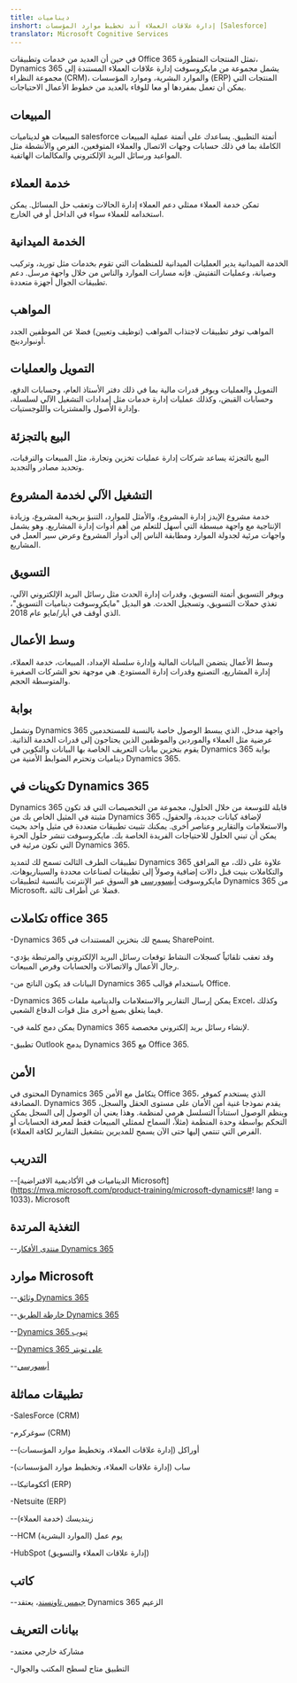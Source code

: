```yaml
---
title: ديناميات
inshort: إدارة علاقات العملاء آند تخطيط موارد المؤسسات [Salesforce]
translator: Microsoft Cognitive Services
---
```



في حين أن العديد من خدمات وتطبيقات Office 365 تمثل المنتجات المتطورة، Dynamics 365 يشمل مجموعة من مايكروسوفت إدارة علاقات العملاء المستندة إلى مجموعة النظراء (CRM)، والموارد البشرية، وموارد المؤسسات (ERP) المنتجات التي يمكن أن تعمل بمفردها أو معا للوفاء بالعديد من خطوط الأعمال الاحتياجات.

المبيعات
---------

المبيعات هو لديناميات salesforce أتمتة التطبيق.  يساعدك على أتمتة عملية المبيعات الكاملة بما في ذلك حسابات وجهات الاتصال والعملاء المتوقعين، الفرص والأنشطة مثل المواعيد ورسائل البريد الإلكتروني والمكالمات الهاتفية. 

خدمة العملاء
---------

تمكن خدمة العملاء ممثلي دعم العملاء إدارة الحالات وتعقب حل المسائل.  يمكن استخدامه للعملاء سواء في الداخل أو في الخارج. 

الخدمة الميدانية
---------

الخدمة الميدانية يدير العمليات الميدانية للمنظمات التي تقوم بخدمات مثل توريد، وتركيب وصيانة، وعمليات التفتيش.  فإنه مسارات الموارد والناس من خلال واجهة مرسل.  دعم تطبيقات الجوال أجهزة متعددة. 

المواهب
---------

المواهب توفر تطبيقات لاجتذاب المواهب (توظيف وتعيين) فضلا عن الموظفين الجدد أونبواردينج. 

التمويل والعمليات
---------

التمويل والعمليات ويوفر قدرات مالية بما في ذلك دفتر الأستاذ العام، وحسابات الدفع، وحسابات القبض، وكذلك عمليات إدارة خدمات مثل إمدادات التشغيل الآلي لسلسلة، وإدارة الأصول والمشتريات واللوجستيات. 

البيع بالتجزئة
---------

البيع بالتجزئة يساعد شركات إدارة عمليات تخزين وتجارة، مثل المبيعات والترقيات، وتحديد مصادر والتجديد. 

التشغيل الآلي لخدمة المشروع
---------

خدمة مشروع الإيدز إدارة المشروع، والأمثل للموارد، التنبؤ بربحية المشروع، وزيادة الإنتاجية مع واجهة مبسطة التي أسهل للتعلم من أهم أدوات إدارة المشاريع.  وهو يشمل واجهات مرئية لجدولة الموارد ومطابقة الناس إلى أدوار المشروع وعرض سير العمل في المشاريع. 

التسويق
---------

ويوفر التسويق أتمتة التسويق، وقدرات إدارة الحدث مثل رسائل البريد الإلكتروني الآلي، تغذي حملات التسويق، وتسجيل الحدث. هو البديل "مايكروسوفت ديناميات التسويق"، الذي أوقف في أيار/مايو عام 2018.

وسط الأعمال
---------

وسط الأعمال يتضمن البيانات المالية وإدارة سلسلة الإمداد، المبيعات، خدمة العملاء، إدارة المشاريع، التصنيع وقدرات إدارة المستودع. هي موجهة نحو الشركات الصغيرة والمتوسطة الحجم.

بوابة
---------

وتشمل Dynamics 365 واجهة مدخل، الذي يبسط الوصول خاصة بالنسبة للمستخدمين عرضية مثل العملاء والموردين والموظفين الذين يحتاجون إلى قدرات الخدمة الذاتية.  يقوم بتخزين بيانات التعريف الخاصة بها البيانات والتكوين في Dynamics 365 بوابة ديناميات وتحترم الضوابط الأمنية من Dynamics 365. 

تكوينات في Dynamics 365
---------

Dynamics 365 قابلة للتوسعة من خلال الحلول، مجموعة من التخصيصات التي قد تكون مثبتة في المثيل الخاص بك من Dynamics 365 لإضافة كيانات جديدة، والحقول، والاستعلامات والتقارير وعناصر أخرى.  يمكنك تثبيت تطبيقات متعددة في مثيل واحد بحيث يمكن أن تبني الحلول للاحتياجات الفريدة الخاصة بك. مايكروسوفت تنشر حلول الحرة التي تكون مرئية في Dynamics 365. 

تطبيقات الطرف الثالث تسمح لك لتمديد Dynamics 365 علاوة على ذلك، مع المرافق والتكاملات بنيت قبل دالات إضافية وصولاً إلى تطبيقات لصناعات محددة والسيناريوهات. مايكروسوفت [أبسوورسي](https://appsource.microsoft.com/en-US/) هو السوق عبر الإنترنت بالنسبة لتطبيقات Dynamics 365 من Microsoft، فضلا عن أطراف ثالثة. 


تكاملات office 365
---------

-Dynamics 365 يسمح لك بتخزين المستندات في SharePoint.

-وقد تعقب تلقائياً كسجلات النشاط توقعات رسائل البريد الإلكتروني والمرتبطة يؤدي رجال الأعمال والاتصالات والحسابات وفرص المبيعات. 

-البيانات قد يكون الناتج من Dynamics 365 باستخدام قوالب Office. 

-Dynamics 365 يمكن إرسال التقارير والاستعلامات والدينامية ملفات Excel، وكذلك فيما يتعلق بصيغ أخرى مثل قوات الدفاع الشعبي. 

-يمكن دمج كلمة في Dynamics 365 لإنشاء رسائل بريد إلكتروني مخصصة. 

-تطبيق Outlook يدمج Dynamics 365 مع Office 365. 


الأمن
---------

المحتوى في Dynamics 365 يتكامل مع الأمن Office 365، الذي يستخدم كموفر المصادقة.  Dynamics 365 يقدم نموذجا غنية أمن الأمان على مستوى الحقل والسجل، وينظم الوصول استناداً التسلسل هرمي لمنظمة.  وهذا يعني أن الوصول إلى السجل يمكن التحكم بواسطة وحدة المنظمة (مثلاً، السماح لممثلي المبيعات فقط لمعرفة الحسابات أو الفرص التي تنتمي إليها حتى الآن يسمح للمديرين بتشغيل التقارير لكافة العملاء).

التدريب
---------

--[الديناميات في الأكاديمية الافتراضية Microsoft](https://mva.microsoft.com/product-training/microsoft-dynamics#! lang = 1033)، Microsoft

التغذية المرتدة
---------

--[منتدى الأفكار Dynamics 365](https://experience.dynamics.com/ideas/list/?forum=1c8854a6-5cdf-4681-bba8-4b6b806fcf7d)

موارد Microsoft
---------

--[وثائق Dynamics 365](https://docs.microsoft.com/en-us/dynamics365/)

--[خارطة الطريق Dynamics 365](https://dynamics.microsoft.com/en-us/release/spring-2018-release/#release-notes)

--[Dynamics 365 تيوب](https://www.youtube.com/channel/UCJGCg4rB3QSs8y_1FquelBQ)

--[Dynamics 365 على تويتر](https://twitter.com/MSFTDynamics365)

--[أبسورسي](https://appsource.microsoft.com/en-US/)

تطبيقات مماثلة
--------------------

-SalesForce (CRM)

-سوغركرم (CRM)

--أوراكل (إدارة علاقات العملاء، وتخطيط موارد المؤسسات)

-ساب (إدارة علاقات العملاء، وتخطيط موارد المؤسسات)

--أككوماتيكا (ERP)

-Netsuite (ERP)

--زينديسك (خدمة العملاء)

--HCM يوم عمل (الموارد البشرية)

-HubSpot (إدارة علاقات العملاء والتسويق)

كاتب
---------

--[جيمس تاونسند](https://twitter.com/jamestownsend)، يعتقد Dynamics 365 الزعيم

بيانات التعريف
--------

-مشاركة خارجي معتمد

-التطبيق متاح لسطح المكتب والجوال


